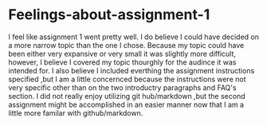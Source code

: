 # Feelings-about-assignment-1

I feel like assignment 1 went pretty well. I do believe I could have decided on a more narrow topic than the one I chose. Because my topic could have been either very expansive or very small it was slightly more difficult, however, I believe I covered my topic thourghly for the audince it was intended for. I also believe I included everthing the assignment instructions specified ,but I am a little concernced because the instructions were not very specific other than on the two introductry paragraphs and FAQ's section. I did not really enjoy utilizing git hub/markdown ,but the second assignment might be accomplished in an easier manner now that I am a little more familar with github/markdown. 
